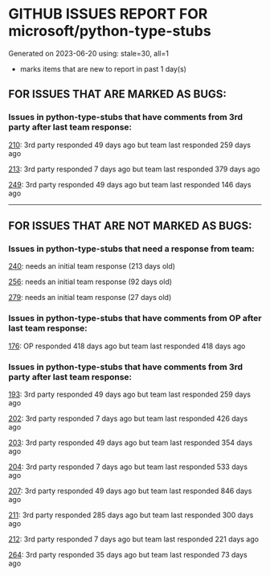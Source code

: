 
# GITHUB ISSUES REPORT FOR microsoft/python-type-stubs


Generated on 2023-06-20 using: stale=30, all=1


* marks items that are new to report in past 1 day(s)


## FOR ISSUES THAT ARE MARKED AS BUGS:


### Issues in python-type-stubs that have comments from 3rd party after last team response:


  [210](https://github.com/microsoft/python-type-stubs/issues/210 "The IntelliSense of Pylance works not well"): 3rd party responded 49 days ago but team last responded 259 days ago

  [213](https://github.com/microsoft/python-type-stubs/issues/213 "CV2 stub defines type aliases with circular references"): 3rd party responded 7 days ago but team last responded 379 days ago

  [249](https://github.com/microsoft/python-type-stubs/issues/249 "matplotlib colors.py stub"): 3rd party responded 49 days ago but team last responded 146 days ago

---

## FOR ISSUES THAT ARE NOT MARKED AS BUGS:


### Issues in python-type-stubs that need a response from team:


  [240](https://github.com/microsoft/python-type-stubs/issues/240 "[Matplotlib] Uncorrect type-hint in `font_manager.FontProperties`"): needs an initial team response (213 days old)

  [256](https://github.com/microsoft/python-type-stubs/issues/256 "Why does the dict returned by matplotlib.pyplot.subplot_mosaic have Text as key type?"): needs an initial team response (92 days old)

  [279](https://github.com/microsoft/python-type-stubs/issues/279 "`cv2` missing function `imwritemulti`"): needs an initial team response (27 days old)

### Issues in python-type-stubs that have comments from OP after last team response:


  [176](https://github.com/microsoft/python-type-stubs/issues/176 "request : opencv-contrib"): OP responded 418 days ago but team last responded 418 days ago

### Issues in python-type-stubs that have comments from 3rd party after last team response:


  [193](https://github.com/microsoft/python-type-stubs/issues/193 "VS Code AutoComplete does not include some functions of 3rd Party Modules like (NumPy, Pandas, Matplotlib,...)"): 3rd party responded 49 days ago but team last responded 259 days ago

  [202](https://github.com/microsoft/python-type-stubs/issues/202 "vscode autocomplete not working for 'cv2.dnn_DetectionModel' Class"): 3rd party responded 7 days ago but team last responded 426 days ago

  [203](https://github.com/microsoft/python-type-stubs/issues/203 "Pylance incorrect unreachable result with pwntools"): 3rd party responded 49 days ago but team last responded 354 days ago

  [204](https://github.com/microsoft/python-type-stubs/issues/204 "Intellisense does work with GTK+ 3 (GObject Introspection)"): 3rd party responded 7 days ago but team last responded 533 days ago

  [207](https://github.com/microsoft/python-type-stubs/issues/207 "RPi.GPIO does not work"): 3rd party responded 49 days ago but team last responded 846 days ago

  [211](https://github.com/microsoft/python-type-stubs/issues/211 "Publish each stubs as stub-only package"): 3rd party responded 285 days ago but team last responded 300 days ago

  [212](https://github.com/microsoft/python-type-stubs/issues/212 "Pylance not be resolved the mongoengine"): 3rd party responded 7 days ago but team last responded 221 days ago

  [264](https://github.com/microsoft/python-type-stubs/issues/264 "Add how to install and use section to README"): 3rd party responded 35 days ago but team last responded 73 days ago
